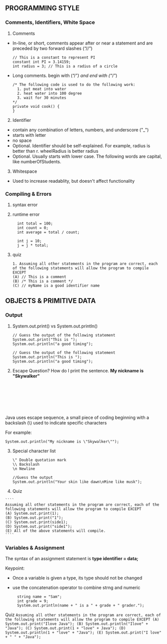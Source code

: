 ## PROGRAMMING STYLE
### Comments, Identifiers, White Space
1. Comments
  - In-line, or short, comments appear after or near a statement and are preceded by two forward slashes (“//”) 
    ````
    // This is a constant to represent PI
    constant int PI = 3.14159;
    int radius = 3; // This is a radius of a circle
    ````
  - Long comments. begin with (“/*”) and end with (“*/”)
    ````
    /* The following code is used to do the following work:
      1. put meat into water
      2. heat water into 100 degree
      3. wait for 30 minutes
    */
    private void cook() {
    }
    ````
2. Identifier
  - contain any combination of letters, numbers, and underscore ("_")
  - starts with letter
  - no space
  - Optional. Identifier should be self-explained. For example, radius is better than r. wheelRadius is better radius
  - Optional. Usually starts with lower case. The following words are capital, like numberOfStudents. 
3. Whitespace
  - Used to increase readablity, but doesn't affect functionality
  
### Compiling & Errors
1. syntax error
2. runtime error

   ````
     int total = 100;
     int count = 0;
     int average = total / count;
   ````

   ````
     int j = 10;
     j = j * total;
   ````
3. quiz 
    ````
    1. Assuming all other statements in the program are correct, each of the following statements will allow the program to compile EXCEPT
    (A) // This is a comment
    (B) /* This is a comment */
    (C) // myName is a good identifier name
    ````
## OBJECTS & PRIMITIVE DATA
### Output
1. System.out.print() vs System.out.println()
    ````
    // Guess the output of the following statement
    System.out.print("This is ");
    System.out.println("a good timing");

    // Guess the output of the following statement
    System.out.println("This is ");
    System.out.println("a good timing");
    ````
2. Escape
  Question? How do I print the sentence. **My nickname is "Skywalker"**
  <br/>
  <br/>
  <br/>
  <br/>
  <br/>
  <br/> 
  Java uses escape sequence, a small piece of coding beginning with a backslash (\) used to indicate specific characters
  
  For example:
  
  ````System.out.println("My nickname is \"Skywalker\"");````
  
3. Special character list
    ````
    \" Double quotation mark
    \\ Backslash
    \n Newline
    ````

    ````
    //Guess the output
    System.out.println("Your skin like dawn\nMine like musk");
    ````
    
  4. Quiz
  
    ````
    Assuming all other statements in the program are correct, each of the following statements will allow the program to compile EXCEPT
    (A) System.out.print(1);
    (B) System.out.print("1");
    (C) System.out.print(side1);
    (D) System.out.print("side1");
    (E) All of the above statements will compile.
    ````
    
 ### Variables & Assignment
 
 The syntax of an assignment statement is **type identifier = data;**
 
 Keypoint:
   - Once a variable is given a type, its type should not be changed
   - use the concatenation operator to combine strng and numeric
   
     ````
       string name = "Sam";
       int grade = 9;
       System.out.println(name + " is a " + grade + " grader.");
     ````
   
 Quiz
     ````
     Assuming all other statements in the program are correct, each of the following statements will allow the program to compile EXCEPT
     (A) System.out.print("Ilove Java");
     (B) System.out.println("Ilove" + "Java");
     (C) System.out.print(1 + "love" + Java");
     (D) System.out.println(1 + "love" + "Java"); (E) System.out.print("I love" + " " + "Java");
     ````
